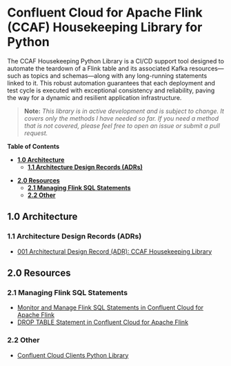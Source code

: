 # Confluent Cloud for Apache Flink (CCAF) Housekeeping Library for Python
The CCAF Housekeeping Python Library is a CI/CD support tool designed to automate the teardown of a Flink table and its associated Kafka resources—such as topics and schemas—along with any long-running statements linked to it. This robust automation guarantees that each deployment and test cycle is executed with exceptional consistency and reliability, paving the way for a dynamic and resilient application infrastructure.

> **Note:** _This library is in active development and is subject to change.  It covers only the methods I have needed so far.  If you need a method that is not covered, please feel free to open an issue or submit a pull request._

**Table of Contents**

<!-- toc -->
- [**1.0 Architecture**](#10-architecture)
    * [**1.1 Architecture Design Records (ADRs)**](#11-architecture-design-records-adrs)
+ [**2.0 Resources**](#20-resources)
    * [**2.1 Managing Flink SQL Statements**](#21-managing-flink-sql-statements)
    * [**2.2 Other**](#22-other)
<!-- tocstop -->

## 1.0 Architecture

### 1.1 Architecture Design Records (ADRs)
* [001 Architectural Design Record (ADR):  CCAF Housekeeping Library](https://github.com/j3-signalroom/ccaf-housekeeping-python_lib/blob/main/.blog/adr_001.md)

## 2.0 Resources

### 2.1 Managing Flink SQL Statements
* [Monitor and Manage Flink SQL Statements in Confluent Cloud for Apache Flink](https://docs.confluent.io/cloud/current/flink/operate-and-deploy/monitor-statements.html#)
* [DROP TABLE Statement in Confluent Cloud for Apache Flink](https://docs.confluent.io/cloud/current/flink/reference/statements/drop-table.html#:~:text=Dropping%20a%20table%20permanently%20deletes,will%20transition%20to%20DEGRADED%20status._)

### 2.2 Other
* [Confluent Cloud Clients Python Library](https://github.com/j3-signalroom/cc-clients-python_lib)

